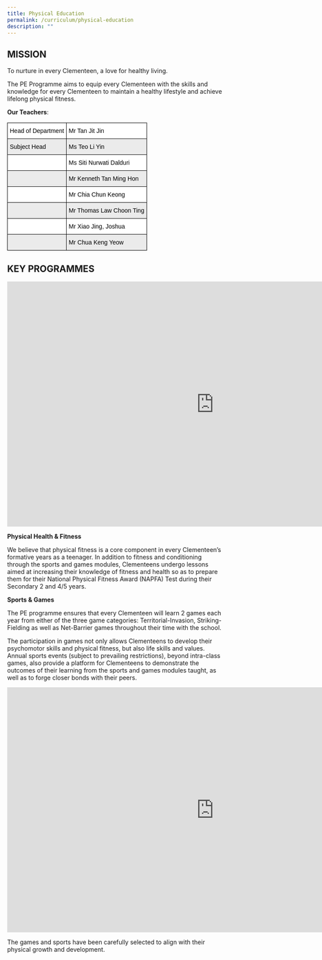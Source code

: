 ```yaml
---
title: Physical Education
permalink: /curriculum/physical-education
description: ""
---
```

MISSION
-------

To nurture in every Clementeen, a love for healthy living.

The PE Programme aims to equip every Clementeen with the skills and knowledge for every Clementeen to maintain a healthy lifestyle and achieve lifelong physical fitness.

  

**Our Teachers**:

<style type="text/css">
.tg  {border-collapse:collapse;border-spacing:0;}
.tg td{border-color:black;border-style:solid;border-width:1px;font-family:Arial, sans-serif;font-size:14px;
  overflow:hidden;padding:10px 5px;word-break:normal;}
.tg th{border-color:black;border-style:solid;border-width:1px;font-family:Arial, sans-serif;font-size:14px;
  font-weight:normal;overflow:hidden;padding:10px 5px;word-break:normal;}
.tg .tg-3icd{background-color:#EBEBEB;text-align:left;vertical-align:top}
.tg .tg-ktyi{background-color:#FFF;text-align:left;vertical-align:top}
</style>
<table class="tg">
<thead>
  <tr>
    <th class="tg-ktyi"><span style="color:#000;background-color:#FFF">Head of Department</span><br></th>
    <th class="tg-ktyi"><span style="color:#000">Mr Tan Jit Jin</span></th>
  </tr>
</thead>
<tbody>
  <tr>
    <td class="tg-3icd"><span style="color:#000;background-color:#EBEBEB">Subject Head</span><br></td>
    <td class="tg-3icd"><span style="color:#000">Ms Teo Li Yin</span></td>
  </tr>
  <tr>
    <td class="tg-ktyi"> </td>
    <td class="tg-ktyi"><span style="color:#000">Ms Siti Nurwati Dalduri</span></td>
  </tr>
  <tr>
    <td class="tg-3icd"> </td>
    <td class="tg-3icd"><span style="color:#000">Mr Kenneth Tan Ming Hon</span></td>
  </tr>
  <tr>
    <td class="tg-ktyi"> </td>
    <td class="tg-ktyi"><span style="color:#000">Mr Chia Chun Keong</span></td>
  </tr>
  <tr>
    <td class="tg-3icd"> </td>
    <td class="tg-3icd"><span style="color:#000">Mr Thomas Law Choon Ting</span></td>
  </tr>
  <tr>
    <td class="tg-ktyi"> </td>
    <td class="tg-ktyi"><span style="color:#000">Mr Xiao Jing, Joshua</span></td>
  </tr>
  <tr>
    <td class="tg-3icd"> </td>
    <td class="tg-3icd"><span style="color:#000">Mr Chua Keng Yeow</span></td>
  </tr>
</tbody>
</table>

KEY PROGRAMMES
--------------

<iframe allowfullscreen="true" height="569" width="960" frameborder="0" src="https://docs.google.com/presentation/d/e/2PACX-1vTUFTknyJUyYOlDzRTbhG1yac-W9C5KdS3ZImbEYgqNg1cOa0iQbgogCt6Ey3j0Hq6lNZV0MUkNVnU2/embed?start=true&amp;loop=true&amp;delayms=10000"></iframe>

**Physical Health &amp; Fitness**

We believe that physical fitness is a core component in every Clementeen’s formative years as a teenager. In addition to fitness and conditioning through the sports and games modules, Clementeens undergo lessons aimed at increasing their knowledge of fitness and health so as to prepare them for their National Physical Fitness Award (NAPFA) Test during their Secondary 2 and 4/5 years.&nbsp;

**Sports &amp; Games**

The PE programme ensures that every Clementeen will learn 2 games each year from either of the three game categories: Territorial-Invasion, Striking-Fielding as well as Net-Barrier games throughout their time with the school.  

The participation in games not only allows Clementeens to develop their psychomotor skills and physical fitness, but also life skills and values. Annual sports events (subject to prevailing restrictions), beyond intra-class games, also provide a platform for Clementeens to demonstrate the outcomes of their learning from the sports and games modules taught, as well as to forge closer bonds with their peers.

<iframe allowfullscreen="true" height="569" width="960" frameborder="0" src="https://docs.google.com/presentation/d/e/2PACX-1vTJAMDDNPJpGsTJ6HeaUHw-2yAGnHlFQpbUQbwxy4avie9bYoHiwX72Cqy5Mo6agLaB2UlIb_wPPeam/embed?start=true&amp;loop=true&amp;delayms=10000"></iframe>

The games and sports have been carefully selected to align with their physical growth and development.